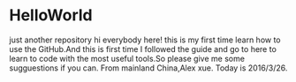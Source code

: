 # HelloWorld
just another repository
  hi everybody here! this is my first time learn how to use the GitHub.And this is first time I followed the guide and go to here to 
  learn to code with the most useful tools.So please give me some sugguestions if you can. 
     From mainland China,Alex xue.
                              Today is 2016/3/26.
